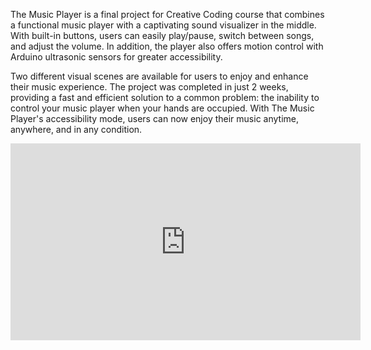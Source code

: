 The Music Player is a final project for Creative Coding course that combines a functional music player with a captivating sound visualizer in the middle. With built-in buttons, users can easily play/pause, switch between songs, and adjust the volume. In addition, the player also offers motion control with Arduino ultrasonic sensors for greater accessibility.

Two different visual scenes are available for users to enjoy and enhance their music experience. The project was completed in just 2 weeks, providing a fast and efficient solution to a common problem: the inability to control your music player when your hands are occupied. With The Music Player's accessibility mode, users can now enjoy their music anytime, anywhere, and in any condition.

<iframe width="560" height="315" src="https://www.youtube.com/embed/REj6sknVT5g" title="YouTube video player" frameborder="0" allow="accelerometer; autoplay; clipboard-write; encrypted-media; gyroscope; picture-in-picture; web-share" allowfullscreen></iframe>
